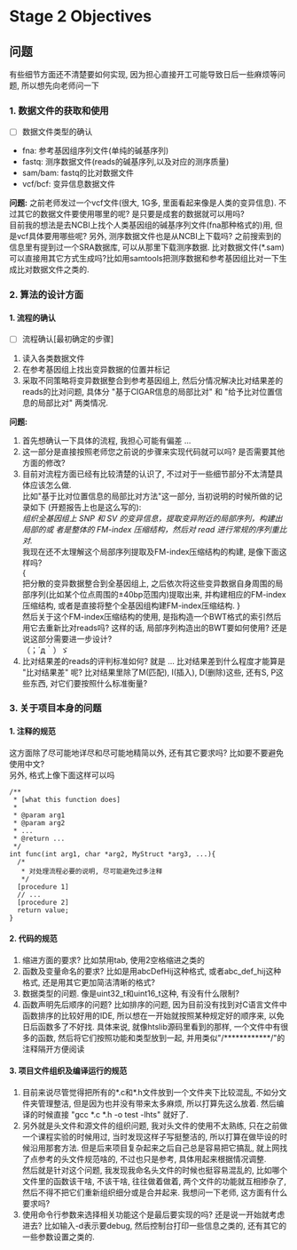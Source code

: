 # Stage 2 Objectives

## 问题

有些细节方面还不清楚要如何实现, 因为担心直接开工可能导致日后一些麻烦等问题, 所以想先向老师问一下

### 1. 数据文件的获取和使用
- [ ] 数据文件类型的确认
- fna: 参考基因组序列文件(单纯的碱基序列)
- fastq: 测序数据文件(reads的碱基序列,以及对应的测序质量)
- sam/bam: fastq的比对数据文件
- vcf/bcf: 变异信息数据文件

**问题:** 之前老师发过一个vcf文件(很大, 1G多, 里面看起来像是人类的变异信息). 不过其它的数据文件要使用哪里的呢? 是只要是成套的数据就可以用吗?  
目前我的想法是去NCBI上找个人类基因组的碱基序列文件(fna那种格式的)用, 但是vcf具体要用哪些呢? 另外, 测序数据文件也是从NCBI上下载吗? 之前搜索到的信息里有提到过一个SRA数据库, 可以从那里下载测序数据. 比对数据文件(\*.sam)可以直接用其它方式生成吗?比如用samtools把测序数据和参考基因组比对一下生成比对数据文件之类的. 


### 2. 算法的设计方面

#### 1. 流程的确认

- [ ] 流程确认\[最初确定的步骤\]

1. 读入各类数据文件
2. 在参考基因组上找出变异数据的位置并标记
3. 采取不同策略将变异数据整合到参考基因组上, 然后分情况解决比对结果差的reads的比对问题, 具体分 "基于CIGAR信息的局部比对" 和 "给予比对位置信息的局部比对" 两类情况. 

**问题:** 

1. 首先想确认一下具体的流程, 我担心可能有偏差 ...
2. 这一部分是直接按照老师您之前说的步骤来实现代码就可以吗? 是否需要其他方面的修改?
3. 目前对流程方面已经有比较清楚的认识了, 不过对于一些细节部分不太清楚具体应该怎么做.  
比如"基于比对位置信息的局部比对方法"这一部分, 当初说明的时候所做的记录如下
(开题报告上也是这么写的):  
*组织全基因组上 SNP 和 SV 的变异信息，提取变异附近的局部序列，构建出局部的或
者是整体的 FM-index 压缩结构，然后对 read 进行常规的序列重比对.*  
我现在还不太理解这个局部序列提取及FM-index压缩结构的构建, 是像下面这样吗?  
{  
把分散的变异数据整合到全基因组上, 之后依次将这些变异数据自身周围的局部序列(比如某个位点周围的±40bp范围内)提取出来, 并构建相应的FM-index压缩结构, 或者是直接将整个全基因组构建FM-index压缩结构.
}  
然后关于这个FM-index压缩结构的使用, 是指构造一个BWT格式的索引然后用它去重新比对reads吗? 这样的话, 局部序列构造出的BWT要如何使用? 还是说这部分需要进一步设计?  
（；´д｀）ゞ
4. 比对结果差的reads的评判标准如何? 就是 ... 比对结果差到什么程度才能算是 "比对结果差" 呢? 比对结果里除了M(匹配), I(插入), D(删除)这些, 还有S, P这些东西, 对它们要按照什么标准衡量? 



### 3. 关于项目本身的问题

#### 1. 注释的规范

这方面除了尽可能地详尽和尽可能地精简以外, 还有其它要求吗? 比如要不要避免使用中文?  
另外, 格式上像下面这样可以吗
```
/**
 * [what this function does]
 * 
 * @param arg1
 * @param arg2
 * ...
 * @return ...
 */
int func(int arg1, char *arg2, MyStruct *arg3, ...){
  /*
   * 对处理流程必要的说明, 尽可能避免过多注释
   */
  [procedure 1]
  // ...
  [procedure 2]
  return value;
}
```
#### 2. 代码的规范
1. 缩进方面的要求? 比如禁用tab, 使用2空格缩进之类的
2. 函数及变量命名的要求? 比如是用abcDefHij这种格式, 或者abc_def_hij这种格式, 还是用其它更加简洁清晰的格式?
3. 数据类型的问题. 像是uint32_t和uint16_t这种, 有没有什么限制?
4. 函数声明先后顺序的问题? 比如排序的问题, 因为目前没有找到对C语言文件中函数排序的比较好用的IDE, 所以想在一开始就按照某种规定好的顺序来, 以免日后函数多了不好找. 具体来说, 就像htslib源码里看到的那样, 一个文件中有很多的函数, 然后将它们按照功能和类型放到一起, 并用类似"/\*\*\*\*\*\*\*\*\*\*\*\*/"的注释隔开方便阅读

#### 3. 项目文件组织及编译运行的规范
1. 目前来说尽管觉得把所有的\*.c和\*.h文件放到一个文件夹下比较混乱, 不如分文件夹管理整洁, 但是因为也并没有带来太多麻烦, 所以打算先这么放着. 然后编译的时候直接 "gcc \*.c \*.h -o test -lhts" 就好了. 
2. 另外就是头文件和源文件的组织问题, 我对头文件的使用不太熟练, 只在之前做一个课程实验的时候用过, 当时发现这样子写挺整洁的, 所以打算在做毕设的时候沿用那套方法. 但是后来项目复杂起来之后自己总是容易把它搞乱, 就上网找了点参考的头文件规范啥的, 不过也只是参考, 具体用起来根据情况调整.  
然后就是针对这个问题, 我发现我命名头文件的时候也挺容易混乱的, 比如哪个文件里的函数该干啥, 不该干啥, 往往做着做着, 两个文件的功能就互相掺杂了, 然后不得不把它们重新组织细分或是合并起来. 我想问一下老师, 这方面有什么要求吗? 
3. 使用命令行参数来选择相关功能这个是最后要实现的吗? 还是说一开始就考虑进去?
比如输入\-d表示要debug, 然后控制台打印一些信息之类的, 还有其它的一些参数设置之类的.